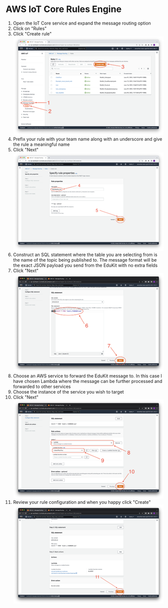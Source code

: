 # AWS IoT Core Rules Engine

1. Open the IoT Core service and expand the message routing option
2. Click on "Rules"
3. Click "Create rule"
![Rules_1](/Workshop/4.%20Rules/Rules_1.png)
4. Prefix your rule with your team name along with an underscore and give the rule a meaningful name
5. Click "Next"
![Rules_2](/Workshop/4.%20Rules/Rules_2.png)
6. Construct an SQL statement where the table you are selecting from is the name of the topic being published to. The message format will be the exact JSON payload you send from the EduKit with no extra fields
7. Click "Next"
![Rules_3](/Workshop/4.%20Rules/Rules_3.png)
8. Choose an AWS service to forward the EduKit message to. In this case I have chosen Lambda where the message can be further processed and forwarded to other services
9. Choose the instance of the service you wish to target
10. Click "Next"
![Rules_4](/Workshop/4.%20Rules/Rules_4.png)
11. Review your rule configuration and when you happy click "Create"
![Rules_5](/Workshop/4.%20Rules/Rules_5.png)